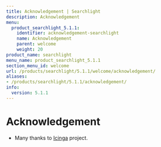 ```yaml
---
title: Acknowledgement | Searchlight
description: Acknowledgement
menu:
  product_searchlight_5.1.1:
    identifier: acknowledgement-searchlight
    name: Acknowledgement
    parent: welcome
    weight: 20
product_name: searchlight
menu_name: product_searchlight_5.1.1
section_menu_id: welcome
url: /products/searchlight/5.1.1/welcome/acknowledgement/
aliases:
- /products/searchlight/5.1.1/acknowledgement/
info:
  version: 5.1.1
---
```


# Acknowledgement
 - Many thanks to [Icinga](https://www.icinga.com/) project.
